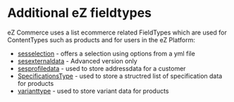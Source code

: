 #  Additional eZ fieldtypes 

eZ Commerce uses a list ecommerce related FieldTypes which are used for ContentTypes such as products and for users in the eZ Platform:

  - [sesselection](SesSelection_23560397.html) - offers a selection using options from a yml file
  - [sesexternaldata](SesExternalData_23560305.html) - Advanced version only
  - [sesprofiledata](SesProfileData_23560919.html) - used to store addressdata for a customer
  - [SpecificationsType](SpecificationsType_23560733.html) - used to store a structred list of specification data for products
  - [varianttype](VariantType_23560699.html) - used to store variant data for products
